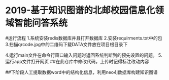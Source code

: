 ﻿# 2019-基于知识图谱的北邮校园信息化领域智能问答系统

#运行流程
1.系统安装redis数据库并且打开数据库
2.安装requirments.txt中的包
3.扫描qrcode.jpg中的二维码下载DATA文件放在项目根目录下

4.运行main文件在命令行窗口输入问题时返回系统判断到的预先设置的问题。
5.运行app文件打开网页
##在此仓库中修改代码，上传时记得标注改动内容

##下阶段人工提取数据word中的结构化信息，利用neo4j数据库构建知识图谱
